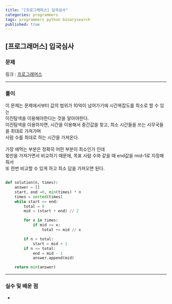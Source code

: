 ```yaml
---
title: "[프로그래머스] 입국심사"
categories: programmers
tags: programmers python binarysearch
published: true
---
```


## [프로그래머스] 입국심사

### 문제

링크 : [프로그래머스](https://programmers.co.kr/learn/courses/30/lessons/43238)

---

### 풀이

이 문제는 문제에서부터 값의 범위가 10억이 넘어가기에 시간복잡도를 최소로 할 수 있는  
이진탐색을 이용해야한다는 것을 알아야한다.  
이진탐색을 이용하자면, 시간을 이용해서 중간값을 찾고, 최소 시간들을 쓰는 사무국들을 최대로 가져가며  
사람 수를 최대로 하는 시간을 가져온다.  
<br>
가장 애먹는 부분은 정확히 어떤 부분이 최소인가 인데  
몫만을 가져가면서 비교하기 때문에, 목표 사람 수와 같을 때 end값을 mid-1로 지정해줘서  
또 한번 비교할 수 있게 하고 최소 답을 가져오면 된다.

```python

def solution(n, times):
    answer = []
    start, end =0, min(times) * n
    times = sorted(times)
    while start <= end:
        total = 0
        mid = (start + end) // 2

        for x in times:
            if mid >= x:
                total += mid // x

        if n > total:
            start = mid + 1
        if n <= total:
            end = mid - 1
            answer.append(mid)

    return min(answer)

```

---

### 실수 및 배운 점

-
